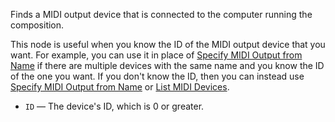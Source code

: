 Finds a MIDI output device that is connected to the computer running the composition.

This node is useful when you know the ID of the MIDI output device that you want. For example, you can use it in place of [Specify MIDI Output from Name](vuo-node://vuo.midi.make.output.name) if there are multiple devices with the same name and you know the ID of the one you want. If you don't know the ID, then you can instead use [Specify MIDI Output from Name](vuo-node://vuo.midi.make.output.name) or [List MIDI Devices](vuo-node://vuo.midi.listDevices2).

   - `ID` — The device's ID, which is 0 or greater. 
